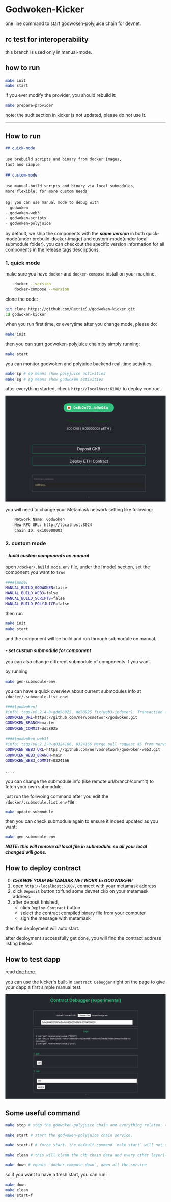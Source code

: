 # Godwoken-Kicker

one line command to start godwoken-polyjuice chain for devnet.

## rc test for interoperability

this branch is used only in manual-mode.

## how to run

```sh
make init
make start
```

if you ever modify the provider, you should rebuild it:

```sh
make prepare-provider
```

note: the sudt section in kicker is not updated, please do not use it.

----

## How to run

```md
## quick-mode

use prebuild scripts and binary from docker images, 
fast and simple

## custom-mode

use manual-build scripts and binary via local submodules,
more flexible, for more custom needs

eg: you can use manual mode to debug with
- godwoken
- godwoken-web3
- godwoken-scripts
- godwoken-polyjuice
```

by default, we ship the components with the ***same version*** in both quick-mode(under prebuild-docker-image) and custom-mode(under local submodule folder). you can checkout the specific version information for all components in the release tags descriptions.

### 1. quick mode

make sure you have `docker` and `docker-compose` install on your machine.

```sh
    docker --version
    docker-compose --version
```

clone the code:

```sh
git clone https://github.com/RetricSu/godwoken-kicker.git
cd godwoken-kicker 
```

when you run first time, or everytime after you change mode, please do:

```sh
make init
```

then you can start godwoken-polyjuice chain by simply running:

```sh
make start
```

you can monitor godwoken and polyjuice backend real-time activities:

```sh
make sp # sp means show polyjuice activities
make sg # sg means show godwoken activities
```

after everything started, check `http://localhost:6100/` to deploy contract.

![panel](docs/main.png)

you will need to change your Metamask network setting like following:

```sh
    Network Name: Godwoken
    New RPC URL: http://localhost:8024
    Chain ID: 0x100000003
```

### 2. custom mode

#### ***- build custom components on manual***

open `/docker/.build.mode.env` file, under the [mode] section,
set the component you want to `true`

```sh
####[mode]
MANUAL_BUILD_GODWOKEN=false
MANUAL_BUILD_WEB3=false
MANUAL_BUILD_SCRIPTS=false
MANUAL_BUILD_POLYJUICE=false
```

then run

```sh
make init
make start
```

and the component will be build and run through submodule on manual.

#### ***- set custom submodule for component***

you can also change different submodule of components if you want.

by running

```sh
make gen-submodule-env
```

you can have a quick overview about current submodules info at `/docker/.submodule.list.env`:

```sh
####[godwoken]
#info: tags/v0.2.4-0-gdd58925, dd58925 fix(web3-indexer): Transaction data and v format
GODWOKEN_URL=https://github.com/nervosnetwork/godwoken.git
GODWOKEN_BRANCH=master
GODWOKEN_COMMIT=dd58925

####[godwoken-web3]
#info: tags/v0.2.2-0-g0324166, 0324166 Merge pull request #5 from nervosnetwork/fix-bugs
GODWOKEN_WEB3_URL=https://github.com/nervosnetwork/godwoken-web3.git
GODWOKEN_WEB3_BRANCH=main
GODWOKEN_WEB3_COMMIT=0324166

....
```

you can change the submodule info (like remote url/branch/commit) to fetch your own submodule.

just run the follwoing command after you edit the `/docker/.submodule.list.env` file.

```sh
make update-submodule
```

then you can check submodule again to ensure it indeed updated as you want:

```sh
make gen-submodule-env
```

***NOTE: this will remove all local file in submodule. so all your local changed will gone.***

## How to deploy contract

0. ***CHANGE YOUR METAMASK NETWORK to GODWOKEN!***
1. open `http://localhost:6100/`, connect with your metamask address
2. click `Deposit` button to fund some devnet ckb on your metamask address.
3. after deposit finished,
    - click `Deploy Contract` button
    - select the contract compiled binary file from your computer
    - sign the message with metamask

then the deployment will auto start.

after deployment successfully get done, you will find the contract address listing below.

## How to test dapp

~~read [doc here](docs/test-simple-dapp.md).~~

you can use the kicker's built-in `Contract Debugger` right on the page to give your dapp a first simple manual test.

![panel](docs/contract-debugger.png)

## Some useful command

```sh
make stop # stop the godwoken-polyjuice chain and everything related. (but not remove data) 
```

```sh
make start # start the godwoken-polyjuice chain service.
```

```sh
make start-f # force start. the default command `make start` will not deploy a new godwoken chain if it exits, use start-f if you want to deploy a new chain.
```

```sh
make clean # this will clean the ckb chain data and every other layer1-related cache data(eg: ckb-indexer data/ckb-cli data/lumos cache data) as well
```

```sh
make down # equals `docker-compose down`, down all the service 
```

so if you want to have a fresh start, you can run:

```sh
make down
make clean
make start-f
```
